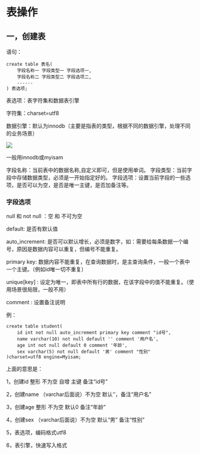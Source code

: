 # 表操作

## 一，创建表

语句：

    create table 表名(
        字段名称一 字段类型一 字段选项一,
        字段名称二 字段类型二 字段选项二,
        ......
    ) 表选项;

表选项：表字符集和数据表引擎

字符集：charset=utf8

数据引擎：默认为innodb（主要是指表的类型，根据不同的数据引擎，处理不同的业务场景）

![](https://ws3.sinaimg.cn/large/006tNc79ly1fliue89le6j313e0o2gy5.jpg)

一般用innodb或myisam

字段名称：当前表中的数据名称,自定义即可，但是使用单词。
字段类型：当前字段中存储数据类型，必须是一开始指定好的。
字段选项：设置当前字段的一些选项，是否可以为空，是否是唯一主键，是否加备注等。

### 字段选项

null 和 not null ：空 和 不可为空

default: 是否有默认值

auto_increment: 是否可以默认增长，必须是数字，如：需要给每条数据一个编号，原因是数据内容可以重复，但编号不能重复。

primary key: 数据内容不能重复，在查询数据时，是主查询条件，一般一个表中一个主键。（例如id唯一切不重复）

unique[key] : 设定为唯一，即表中所有行的数据，在该字段中的值不能重复。（使用场景很局限，一般不用）

comment : 设置备注说明


例：

    create table student(
        id int not null auto_increment primary key comment "id号",
        name varchar(10) not null default '' comment '用户名',
        age int not null default 0 comment '年龄',
        sex varchar(5) not null default '男' comment "性别"
    )charset=utf8 engine=Myisam;

上面的意思是：

1，创建id 整形 不为空 自增 主键 备注“id号”

2，创建name （varchar后面说）不为空 默认‘’，备注“用户名”

3，创建age 整形 不为空 默认0 备注“年龄”

4，创建sex （varchar后面说）不为空 默认“男” 备注“性别”

5，表选项，编码格式utf8

6，表引擎，快速写入格式








 



